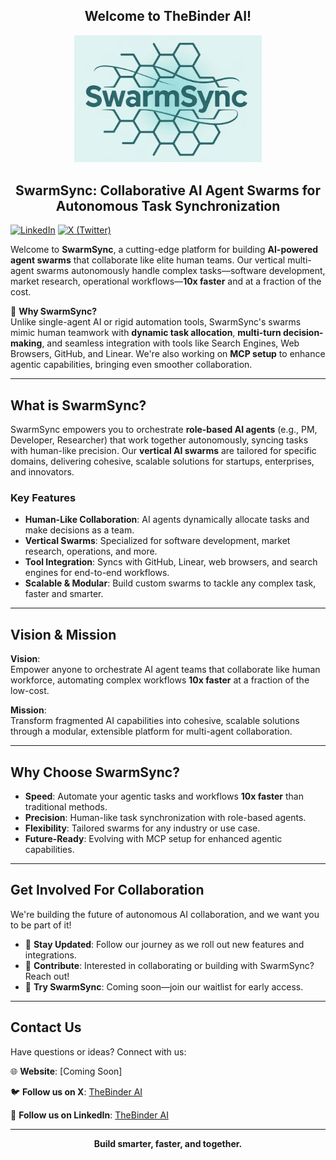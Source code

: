 <h2 align="center">Welcome to TheBinder AI!</h2>  

<p align="center">
  <img src="swarmsync.png" alt="SwarmSync Logo" width="300"/>
</p>

<h2 align="center">SwarmSync: Collaborative AI Agent Swarms for Autonomous Task Synchronization</h2>

[![LinkedIn](https://img.shields.io/badge/LinkedIn-thebinder-5B5BD6?logo=linkedin&logoColor=white)](https://www.linkedin.com/company/thebinder/)
[![X (Twitter)](https://img.shields.io/twitter/follow/TheBinderAI)](https://x.com/TheBinderAI)

Welcome to **SwarmSync**, a cutting-edge platform for building **AI-powered agent swarms** that collaborate like elite human teams. Our vertical multi-agent swarms autonomously handle complex tasks—software development, market research, operational workflows—**10x faster** and at a fraction of the cost.

🌟 **Why SwarmSync?**  
Unlike single-agent AI or rigid automation tools, SwarmSync's swarms mimic human teamwork with **dynamic task allocation**, **multi-turn decision-making**, and seamless integration with tools like Search Engines, Web Browsers, GitHub, and Linear. We're also working on **MCP setup** to enhance agentic capabilities, bringing even smoother collaboration.

---

## What is SwarmSync?

SwarmSync empowers you to orchestrate **role-based AI agents** (e.g., PM, Developer, Researcher) that work together autonomously, syncing tasks with human-like precision. Our **vertical AI swarms** are tailored for specific domains, delivering cohesive, scalable solutions for startups, enterprises, and innovators.

### Key Features
- **Human-Like Collaboration**: AI agents dynamically allocate tasks and make decisions as a team.
- **Vertical Swarms**: Specialized for software development, market research, operations, and more.
- **Tool Integration**: Syncs with GitHub, Linear, web browsers, and search engines for end-to-end workflows.
- **Scalable & Modular**: Build custom swarms to tackle any complex task, faster and smarter.

---

## Vision & Mission

**Vision**:  
Empower anyone to orchestrate AI agent teams that collaborate like human workforce, automating complex workflows **10x faster** at a fraction of the low-cost.

**Mission**:  
Transform fragmented AI capabilities into cohesive, scalable solutions through a modular, extensible platform for multi-agent collaboration.

---

## Why Choose SwarmSync?

- **Speed**: Automate your agentic tasks and workflows **10x faster** than traditional methods.
- **Precision**: Human-like task synchronization with role-based agents.
- **Flexibility**: Tailored swarms for any industry or use case.
- **Future-Ready**: Evolving with MCP setup for enhanced agentic capabilities.

---

## Get Involved For Collaboration

We're building the future of autonomous AI collaboration, and we want you to be part of it!  
- 📢 **Stay Updated**: Follow our journey as we roll out new features and integrations.  
- 🤝 **Contribute**: Interested in collaborating or building with SwarmSync? Reach out!  
- 🚀 **Try SwarmSync**: Coming soon—join our waitlist for early access.

---

## Contact Us

Have questions or ideas? Connect with us:  

🌐 **Website**: [Coming Soon]  

🐦 **Follow us on X**: [TheBinder AI](https://x.com/TheBinderAI)

🔗 **Follow us on LinkedIn**: [TheBinder AI](https://www.linkedin.com/company/thebinder/)

---

<p align="center">
  <strong>Build smarter, faster, and together.</strong>
</p>
